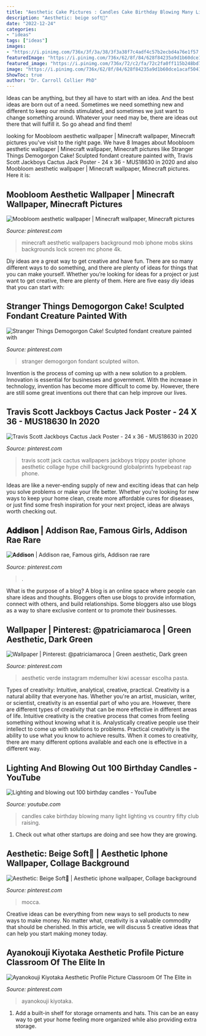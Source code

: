 ```yaml
---
title: "Aesthetic Cake Pictures : Candles Cake Birthday Blowing Many Light Lighting Vs Country Fifty Club Raising"
description: "Aesthetic: beige soft👡"
date: "2022-12-24"
categories:
- "ideas"
tags: ["ideas"]
images:
- "https://i.pinimg.com/736x/3f/3a/38/3f3a38f7c4adf4c57b2ecbd4a76e1f57.jpg"
featuredImage: "https://i.pinimg.com/736x/62/8f/84/628f84235a9d1b60dce1acaf504186d5.jpg"
featured_image: "https://i.pinimg.com/736x/72/c2/fa/72c2fa0ff115b248bd767b2f780ee20f.jpg"
image: "https://i.pinimg.com/736x/62/8f/84/628f84235a9d1b60dce1acaf504186d5.jpg"
ShowToc: true
author: "Dr. Carroll Collier PhD"
---
```



Ideas can be anything, but they all have to start with an idea. And the best ideas are born out of a need. Sometimes we need something new and different to keep our minds stimulated, and sometimes we just want to change something around. Whatever your need may be, there are ideas out there that will fulfill it. So go ahead and find them!

	

		
looking for Moobloom aesthetic wallpaper | Minecraft wallpaper, Minecraft pictures you've visit to the right page. We have 8 Images about Moobloom aesthetic wallpaper | Minecraft wallpaper, Minecraft pictures like Stranger Things Demogorgon Cake! Sculpted fondant creature painted with, Travis Scott Jackboys Cactus Jack Poster - 24 x 36 - MUS18630 in 2020 and also Moobloom aesthetic wallpaper | Minecraft wallpaper, Minecraft pictures. Here it is:
		
    
## Moobloom Aesthetic Wallpaper | Minecraft Wallpaper, Minecraft Pictures

<img loading=lazy src="https://i.pinimg.com/736x/72/c2/fa/72c2fa0ff115b248bd767b2f780ee20f.jpg" onerror="this.onerror=null;this.src='https://tse2.mm.bing.net/th?id=OIP.nPB2KLt_AjefKRY_MWHwTgHaPO&amp;pid=15.1';" alt="Moobloom aesthetic wallpaper | Minecraft wallpaper, Minecraft pictures">

_Source: pinterest.com_

>minecraft aesthetic wallpapers background mob iphone mobs skins backgrounds lock screen mc phone 4k. 

	

Diy ideas are a great way to get creative and have fun. There are so many different ways to do something, and there are plenty of ideas for things that you can make yourself. Whether you’re looking for ideas for a project or just want to get creative, there are plenty of them. Here are five easy diy ideas that you can start with: 

    
## Stranger Things Demogorgon Cake! Sculpted Fondant Creature Painted With

<img loading=lazy src="https://i.pinimg.com/736x/3f/3a/38/3f3a38f7c4adf4c57b2ecbd4a76e1f57.jpg" onerror="this.onerror=null;this.src='https://tse4.mm.bing.net/th?id=OIP.jc5UbnkeNhTlanYGKyhZogHaJz&amp;pid=15.1';" alt="Stranger Things Demogorgon Cake! Sculpted fondant creature painted with">

_Source: pinterest.com_

>stranger demogorgon fondant sculpted wilton. 

	

Invention is the process of coming up with a new solution to a problem. Innovation is essential for businesses and government. With the increase in technology, invention has become more difficult to come by. However, there are still some great inventions out there that can help improve our lives.

    
## Travis Scott Jackboys Cactus Jack Poster - 24 X 36 - MUS18630 In 2020

<img loading=lazy src="https://i.pinimg.com/originals/65/60/9f/65609f00d825757bf63fcd901e544359.jpg" onerror="this.onerror=null;this.src='https://tse1.mm.bing.net/th?id=OIP.a7Jsghf0HdOlwEMZGEmnOAHaLH&amp;pid=15.1';" alt="Travis Scott Jackboys Cactus Jack Poster - 24 x 36 - MUS18630 in 2020">

_Source: pinterest.com_

>travis scott jack cactus wallpapers jackboys trippy poster iphone aesthetic collage hype chill background globalprints hypebeast rap phone. 

	

Ideas are like a never-ending supply of new and exciting ideas that can help you solve problems or make your life better. Whether you're looking for new ways to keep your home clean, create more affordable cures for diseases, or just find some fresh inspiration for your next project, ideas are always worth checking out.

    
## 𝐀𝐝𝐝𝐢𝐬𝐨𝐧 | Addison Rae, Famous Girls, Addison Rae Rare

<img loading=lazy src="https://i.pinimg.com/736x/66/4b/ad/664bad7e435bee85c09c87a0b21dc64c.jpg" onerror="this.onerror=null;this.src='https://tse4.mm.bing.net/th?id=OIP.DE43udT6REXeanfLAMEGqQHaNK&amp;pid=15.1';" alt="𝐀𝐝𝐝𝐢𝐬𝐨𝐧 | Addison rae, Famous girls, Addison rae rare">

_Source: pinterest.com_

>. 

	

What is the purpose of a blog?
A blog is an online space where people can share ideas and thoughts. Bloggers often use blogs to provide information, connect with others, and build relationships. Some bloggers also use blogs as a way to share exclusive content or to promote their businesses.

    
## Wallpaper | Pinterest: @patriciamaroca | Green Aesthetic, Dark Green

<img loading=lazy src="https://i.pinimg.com/736x/81/d2/bc/81d2bc63799ca0c5750cd51462d0fe0e.jpg" onerror="this.onerror=null;this.src='https://tse2.mm.bing.net/th?id=OIP.SvN7GMOivNyGYCHMliDOAgHaKk&amp;pid=15.1';" alt="Wallpaper | Pinterest: @patriciamaroca | Green aesthetic, Dark green">

_Source: pinterest.com_

>aesthetic verde instagram mdemulher kiwi acessar escolha pasta. 

	

Types of creativity: Intuitive, analytical, creative, practical.
Creativity is a natural ability that everyone has. Whether you're an artist, musician, writer, or scientist, creativity is an essential part of who you are. However, there are different types of creativity that can be more effective in different areas of life. Intuitive creativity is the creative process that comes from feeling something without knowing what it is. Analystically creative people use their intellect to come up with solutions to problems. Practical creativity is the ability to use what you know to achieve results. When it comes to creativity, there are many different options available and each one is effective in a different way.

    
## Lighting And Blowing Out 100 Birthday Candles - YouTube

<img loading=lazy src="https://i.ytimg.com/vi/j86rIPjRVkw/maxresdefault.jpg" onerror="this.onerror=null;this.src='https://tse3.mm.bing.net/th?id=OIP.0oQ2J7kchSUxbPB9KMZGdwHaEK&amp;pid=15.1';" alt="Lighting and blowing out 100 birthday candles - YouTube">

_Source: youtube.com_

>candles cake birthday blowing many light lighting vs country fifty club raising. 

	

1. Check out what other startups are doing and see how they are growing.

    
## Aesthetic: Beige Soft👡 | Aesthetic Iphone Wallpaper, Collage Background

<img loading=lazy src="https://i.pinimg.com/736x/08/fc/3a/08fc3a784d742336cfa0fff72d39201d.jpg" onerror="this.onerror=null;this.src='https://tse3.mm.bing.net/th?id=OIP.Xtdhgeh7iCZTyEELwnWSPQHaKm&amp;pid=15.1';" alt="Aesthetic: Beige Soft👡 | Aesthetic iphone wallpaper, Collage background">

_Source: pinterest.com_

>mocca. 

	

Creative ideas can be everything from new ways to sell products to new ways to make money. No matter what, creativity is a valuable commodity that should be cherished. In this article, we will discuss 5 creative ideas that can help you start making money today.

    
## Ayanokouji Kiyotaka Aesthetic Profile Picture Classroom Of The Elite In

<img loading=lazy src="https://i.pinimg.com/736x/62/8f/84/628f84235a9d1b60dce1acaf504186d5.jpg" onerror="this.onerror=null;this.src='https://tse2.mm.bing.net/th?id=OIP.-PufnEGW7g3-d7tEr92FQgHaHa&amp;pid=15.1';" alt="Ayanokouji Kiyotaka Aesthetic Profile Picture Classroom Of The Elite in">

_Source: pinterest.com_

>ayanokouji kiyotaka. 

	

1. Add a built-in shelf for storage ornaments and hats. This can be an easy way to get your home feeling more organized while also providing extra storage.

